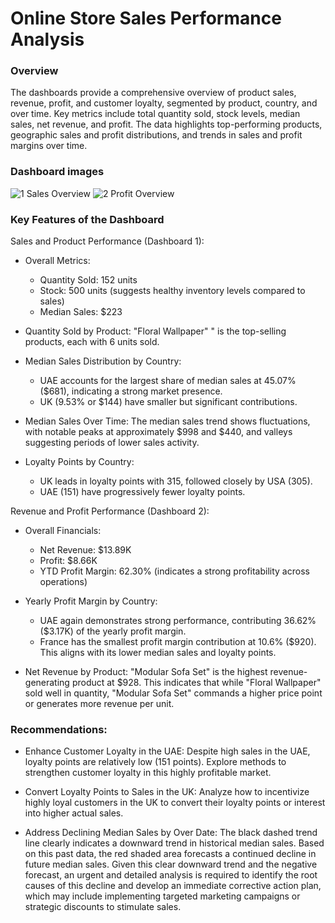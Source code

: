 # Online Store Sales Performance Analysis

### Overview

The dashboards provide a comprehensive overview of product sales, revenue, profit, and customer loyalty, segmented by product, country, and over time. Key metrics include total quantity sold, stock levels, median sales, net revenue, and profit. The data highlights top-performing products, geographic sales and profit distributions, and trends in sales and profit margins over time.

### Dashboard images
![1 Sales Overview](https://github.com/user-attachments/assets/c79099eb-cd3f-4cb6-b09b-83da67292e6a)
![2 Profit Overview](https://github.com/user-attachments/assets/92b04095-1622-4c50-98d2-d4d6386926be)


### Key Features of the Dashboard
Sales and Product Performance (Dashboard 1):

- Overall Metrics:
    - Quantity Sold: 152 units
    -  Stock: 500 units (suggests healthy inventory levels compared to sales)
    -  Median Sales: $223

- Quantity Sold by Product: "Floral Wallpaper" " is the top-selling products, each with 6 units sold.

- Median Sales Distribution by Country:
  - UAE accounts for the largest share of median sales at 45.07% ($681), indicating a strong market presence.
  - UK (9.53% or $144) have smaller but significant contributions.

- Median Sales Over Time: The median sales trend shows fluctuations, with notable peaks at approximately $998 and $440, and valleys suggesting periods of lower sales activity.


- Loyalty Points by Country:
  - UK leads in loyalty points with 315, followed closely by USA (305).
  - UAE (151) have progressively fewer loyalty points.


Revenue and Profit Performance (Dashboard 2):

- Overall Financials:
  - Net Revenue: $13.89K
  - Profit: $8.66K
  - YTD Profit Margin: 62.30% (indicates a strong profitability across operations)

- Yearly Profit Margin by Country:
  - UAE again demonstrates strong performance, contributing 36.62% ($3.17K) of the yearly profit margin.
  - France  has the smallest profit margin contribution at 10.6% ($920). This aligns with its lower median sales and loyalty points.

- Net Revenue by Product: "Modular Sofa Set" is the highest revenue-generating product at $928. This indicates that while "Floral Wallpaper" sold well in quantity, "Modular Sofa Set" commands a higher price point or generates more revenue per unit.




### Recommendations:

- Enhance Customer Loyalty in the UAE: Despite high sales in the UAE, loyalty points are relatively low (151 points). Explore methods to strengthen customer loyalty in this highly profitable market.

- Convert Loyalty Points to Sales in the UK: Analyze how to incentivize highly loyal customers in the UK to convert their loyalty points or interest into higher actual sales.

- Address Declining Median Sales by Over Date: The black dashed trend line clearly indicates a downward trend in historical median sales. Based on this past data, the red shaded area forecasts a continued decline in future median sales. Given this clear downward trend and the negative forecast, an urgent and detailed analysis is required to identify the root causes of this decline and develop an immediate corrective action plan, which may include implementing targeted marketing campaigns or strategic discounts to stimulate sales.














